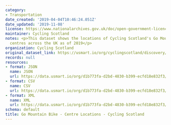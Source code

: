 ```yaml
---
category:
- Transportation
date_created: '2019-04-04T10:46:24.051Z'
date_updated: '2019-11-08'
license: https://www.nationalarchives.gov.uk/doc/open-government-licence/version/3/
maintainer: Cycling Scotland
notes: <p>This dataset shows the locations of Cycling Scotland's Go Mountrain Bike
  centres across the UK as of 2019</p>
organization: Cycling Scotland
original_dataset_link: https://usmart.io/org/cyclingscotland/discovery/discovery-view-detail/ec90664f-00ed-4ef7-afe0-5a51aba90294
records: null
resources:
- format: JSON
  name: JSON
  url: https://data.usmart.io/org/d1b773fa-d2bd-4830-b399-ecfd18e832f3/resource?resourceGUID=989cccbd-1e21-4aa3-8071-5556c0aa720e
- format: CSV
  name: CSV
  url: https://data.usmart.io/org/d1b773fa-d2bd-4830-b399-ecfd18e832f3/resource?resourceGUID=8fa7d5eb-ed2e-4020-9d6b-e56bb9e9e5fe
- format: XML
  name: XML
  url: https://data.usmart.io/org/d1b773fa-d2bd-4830-b399-ecfd18e832f3/resource?resourceGUID=efa338b1-2fe2-4f65-a08c-21400237de94
schema: default
title: Go Mountain Bike - Centre Locations - Cycling Scotland
---
```


